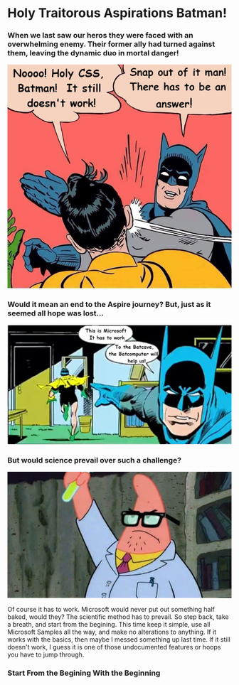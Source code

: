 # Holy Traitorous Aspirations Batman!

### When we last saw our heros they were faced with an overwhelming enemy.  Their former ally had turned against them, leaving the dynamic duo in mortal danger!
![Screen Shot](/assets/batmanrobin.jpg)

### Would it mean an end to the Aspire journey?  But, just as it seemed all hope was lost...
![Screen Shot](/assets/batmanrobin2.jpg)

### But would science prevail over such a challenge?
![Screen Shot](/assets/science.jpg)

Of course it has to work. Microsoft would never put out something half baked, would they?
The scientific method has to prevail.  So step back, take a breath, and start from the begining.
This time keep it simple, use all Microsoft Samples all the way, and make no alterations to anything.  If it works with the basics, then maybe I messed something up last time. If it still doesn't work, I guess it is one of those undocumented features or hoops you have to jump through.

### Start From the Begining With the Beginning 



